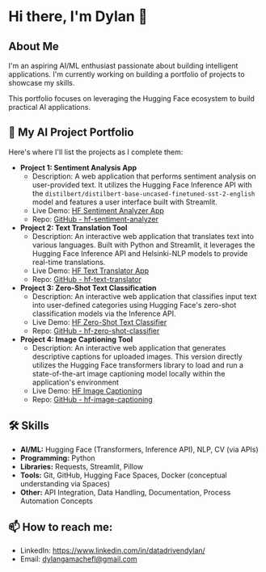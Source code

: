 # Hi there, I'm Dylan 👋

## About Me
I'm an aspiring AI/ML enthusiast passionate about building intelligent applications. I'm currently working on building a portfolio of projects to showcase my skills.

This portfolio focuses on leveraging the Hugging Face ecosystem to build practical AI applications.

## 🚀 My AI Project Portfolio

Here's where I'll list the projects as I complete them:

*   **Project 1: Sentiment Analysis App**
    *   Description: A web application that performs sentiment analysis on user-provided text. It utilizes the Hugging Face Inference API with the `distilbert/distilbert-base-uncased-finetuned-sst-2-english` model and features a user interface built with Streamlit.
    *   Live Demo: [HF Sentiment Analyzer App](https://dylangamachefl-hf-sentiment-analyzer.hf.space)
    *   Repo: [GitHub - hf-sentiment-analyzer](https://github.com/dylangamachefl/hf-sentiment-analyzer)
*   **Project 2: Text Translation Tool**
    *   Description: An interactive web application that translates text into various languages. Built with Python and Streamlit, it leverages the Hugging Face Inference API and Helsinki-NLP models to provide real-time translations.
    *   Live Demo: [HF Text Translator App](https://dylangamachefl-hf-text-translator.hf.space)
    *   Repo: [GitHub - hf-text-translator](https://github.com/dylangamachefl/hf-text-translator)
*   **Project 3: Zero-Shot Text Classification**
    *   Description: An interactive web application that classifies input text into user-defined categories using Hugging Face's zero-shot classification models via the Inference API.
    *   Live Demo: [HF Zero-Shot Text Classifier](https://dylangamachefl-hf-zero-shot-classifier.hf.space) 
    *   Repo: [GitHub - hf-zero-shot-classifier](https://github.com/dylangamachefl/hf-zero-shot-classifier)
*   **Project 4: Image Captioning Tool**
    *   Description: An interactive web application that generates descriptive captions for uploaded images. This version directly utilizes the Hugging Face transformers library to load and run a state-of-the-art image captioning model locally within the application's environment
    *   Live Demo: [HF Image Captioning](https://dylangamachefl-hf-image-captioning.hf.space) 
    *   Repo: [GitHub - hf-image-captioning](https://github.com/dylangamachefl/hf-image-captioning)
## 🛠️ Skills
*   **AI/ML:** Hugging Face (Transformers, Inference API), NLP, CV (via APIs)
*   **Programming:** Python
*   **Libraries:** Requests, Streamlit, Pillow
*   **Tools:** Git, GitHub, Hugging Face Spaces, Docker (conceptual understanding via Spaces)
*   **Other:** API Integration, Data Handling, Documentation, Process Automation Concepts

## 📫 How to reach me:
*   LinkedIn: https://www.linkedin.com/in/datadrivendylan/
*   Email: dylangamachefl@gmail.com
